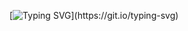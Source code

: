 [![Typing SVG](https://readme-typing-svg.demolab.com?font=Fira+Code&duration=1500&pause=20&multiline=true&random=false&width=500&height=100&lines=Get+schwifty!;Diving+into+code+adventures+that+might+or+might+not;make+Rick+Sanchez+proud.)](https://git.io/typing-svg)                                                                                                                                                                                  
  
  
  
  
  
  
  
  
  

<!--
**Basma2423/Basma2423** is a ✨ _special_ ✨ repository because its `README.md` (this file) appears on your GitHub profile.

Here are some ideas to get you started:

- 🔭 I’m currently working on ...
- 🌱 I’m currently learning ...
- 👯 I’m looking to collaborate on ...
- 🤔 I’m looking for help with ...
- 💬 Ask me about ...
- 📫 How to reach me: ...
- 😄 Pronouns: ...
- ⚡ Fun fact: ...
-->
